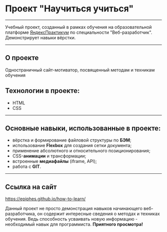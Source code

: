 # Проект "Научиться учиться"

---

Учебный проект, созданный в рамках обучения на образовательной платформе [ЯндексПрактикум](https://practicum.yandex.ru/) по специальности "Веб-разработчик". Демонстрирует навыки вёрстки.

---

## О проекте

Одностраничный сайт-мотиватор, посвященный методам и техникам обучения

## Технологии в проекте:

- HTML
- CSS

---

## Основные навыки, использованные в проекте:

- вёрстка и формирование файловой структуры по **БЭМ**;
- использование **Flexbox** для создания сетки документа;
- применение абсолютного и относительного позиционирования;
- CSS-**анимации** и трансформации;
- встроенные **медиафайлы** (iframe, API);
- работа с **GIT**.

---

## Ссылка на сайт

https://epiphes.github.io/how-to-learn/

Данный проект не просто демонстрация навыков начинающего веб-разработчика, он содержит интересные сведения о методах и техниках обучения. Ведь способность усваивать новую информацию - необходимый навык для программиста. **Приятного просмотра!**
